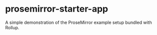 # prosemirror-starter-app
A simple demonstration of the ProseMirror example setup bundled with Rollup.
